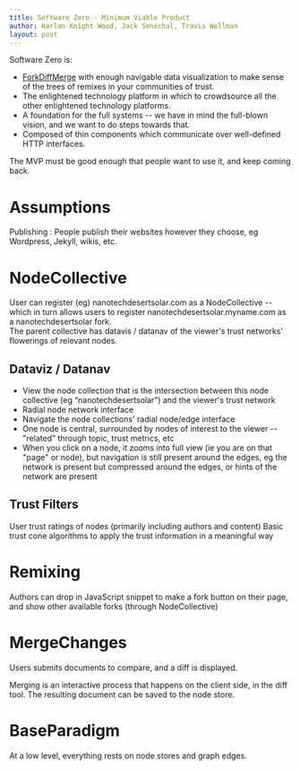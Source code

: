 ```yaml
---
title: Software Zero - Minimum Viable Product
author: Harlan Knight Wood, Jack Senechal, Travis Wellman
layout: post
---
```


Software Zero is:

 * [ForkDiffMerge][] with enough navigable data visualization to make sense of the trees of remixes in your communities of trust.
 * The enlightened technology platform in which to crowdsource all the other enlightened technology platforms.
 * A foundation for the full systems -- we have in mind the full-blown vision, and we want to do steps towards that.
 * Composed of thin components which communicate over well-defined HTTP interfaces.

The MVP must be good enough that people want to use it, and keep coming back. 

Assumptions
===========
Publishing
  : People publish their websites however they choose, eg Wordpress, Jekyll, wikis, etc.

NodeCollective
==============
User can register (eg) nanotechdesertsolar.com as a NodeCollective -- 
which in turn allows users to register nanotechdesertsolar.myname.com as a nanotechdesertsolar fork.  
The parent collective has datavis / datanav of the viewer's trust networks' flowerings of relevant nodes.

Dataviz / Datanav
-----------------

 * View the node collection that is the intersection between this node collective (eg “nanotechdesertsolar”) and the viewer's trust network
 * Radial node network interface
 * Navigate the node collections' radial node/edge interface
 * One node is central, surrounded by nodes of interest to the viewer -- "related" through topic, trust metrics, etc
 * When you click on a node, it zooms into full view (ie you are on that "page" or node), but navigation is still present around the edges, eg the network is present but compressed around the edges, or hints of the network are present

Trust Filters
-------------
User trust ratings of nodes (primarily including authors and content)
Basic trust cone algorithms to apply the trust information in a meaningful way

Remixing
========
Authors can drop in JavaScript snippet to make a fork button on their page, and show other available forks (through NodeCollective)

MergeChanges
============
Users submits documents to compare, and a diff is displayed.

Merging is an interactive process that happens on the client side, in the diff tool. The resulting document can be saved to the node store.

BaseParadigm
============
At a low level, everything rests on node stores and graph edges.



[ForkDiffMerge]: /ForkDiffMerge